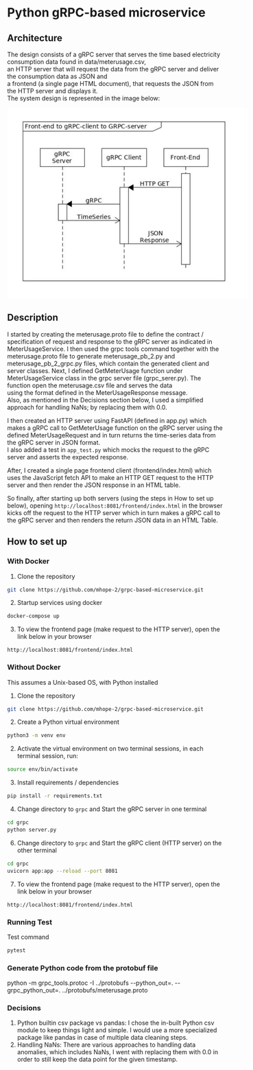 # Python gRPC-based microservice

## Architecture  
The design consists of a gRPC server that serves the time based electricity consumption data found in data/meterusage.csv,  
an HTTP server that will request the data from the gRPC server and deliver the consumption data as JSON and  
a frontend (a single page HTML document), that requests the JSON from the HTTP server and displays it.  
The system design is represented in the image below:

<p style="width: 40em; align-items: center">
  <img src="imgs/architecture.png" alt="Flow Chart" />
</p>

## Description
I started by creating the meterusage.proto file to define the contract / specification of request and response to the gRPC server as indicated in MeterUsageService. I then used the grpc tools command together with the meterusage.proto file to generate
meterusage_pb_2.py and meterusage_pb_2_grpc.py files, which contain the generated client and server classes. Next, I defined GetMeterUsage function under MeterUsageService class in the grpc server file (grpc_serer.py). The function open the meterusage.csv file and serves the data   
using the format defined in the MeterUsageResponse message.  
Also, as mentioned in the Decisions section below, I used a simplified approach for handling NaNs; by replacing them with 0.0.
<br>

I then created an HTTP server using FastAPI (defined in app.py) which makes a gRPC call to GetMeterUsage function on the gRPC server using the defined MeterUsageRequest and in turn returns the time-series data from the gRPC server in JSON format.  
I also added a test in `app_test.py` which mocks the request to the gRPC server and asserts the expected response.
<br>

After, I created a single page frontend client (frontend/index.html) which uses the JavaScript fetch API to make an HTTP GET request to the HTTP server and then render the JSON response in an HTML table.<br>

So finally, after starting up both servers (using the steps in How to set up below), opening `http://localhost:8081/frontend/index.html` in the browser kicks off the request to the HTTP server which in turn makes a gRPC call to the gRPC server and then renders the return JSON data in an HTML Table.


## How to set up

### With Docker
1. Clone the repository
```bash
git clone https://github.com/mhope-2/grpc-based-microservice.git
```
2. Startup services using docker
```bash
docker-compose up
``` 
3. To view the frontend page (make request to the HTTP server), open the link below in your browser
```angular2html
http://localhost:8081/frontend/index.html
```

### Without Docker
This assumes a Unix-based OS, with Python installed

1. Clone the repository
```bash
git clone https://github.com/mhope-2/grpc-based-microservice.git
```
2. Create a Python virtual environment
```bash
python3 -m venv env
```
2. Activate the virtual environment on two terminal sessions, in each terminal session, run:
```bash
source env/bin/activate
```
3. Install requirements / dependencies
```bash
pip install -r requirements.txt
```
4. Change directory to `grpc` and Start the gRPC server in one terminal
```bash
cd grpc
python server.py
```
6. Change directory to `grpc` and Start the gRPC client (HTTP server) on the other terminal
```bash
cd grpc
uvicorn app:app --reload --port 8081
```
7. To view the frontend page (make request to the HTTP server), open the link below in your browser
```angular2html
http://localhost:8081/frontend/index.html
```

### Running Test
Test command
```bash
pytest
```

### Generate Python code from the protobuf file

python -m grpc_tools.protoc -I ../protobufs --python_out=. --grpc_python_out=. ../protobufs/meterusage.proto

### Decisions
1. Python builtin csv package vs pandas: I chose the in-built Python csv module to keep things light and simple. I would use a more specialized package like pandas in case of multiple data cleaning steps.
2. Handling NaNs: There are various approaches to handling data anomalies, which includes NaNs, I went with replacing them with 0.0 in order to still keep the data point for the given timestamp.
